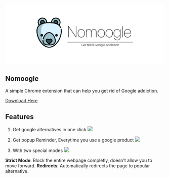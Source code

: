 ![](img/Nomoogle-Banner.png)


## Nomoogle
 A simple Chrome extension that can help you get rid of Google addiction.

[Download Here](data/nomoogle.crx)

## Features

1. Get google alternatives in one click
![](https://i.imgur.com/nLTNIsC.png)
	
2. Get popup Reminder, Everytime you use a google product
![](https://media.giphy.com/media/35HW3hYhZns3Xs0i3G/giphy.gif)

3. With two special modes 
![](https://i.imgur.com/k3EGWe6.png)
 
 **Strict Mode**: Block the entire webpage completly, doesn't allow you to move forward.
 **Redirects**: Automatically redirects the page to popular alternative.


